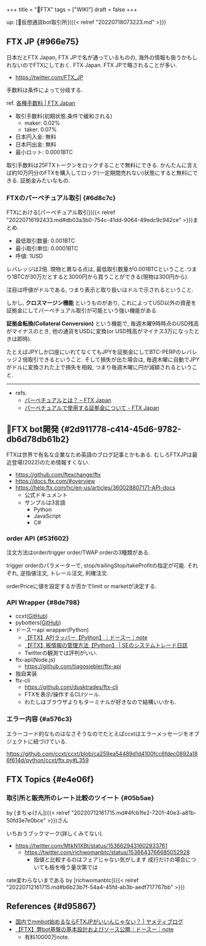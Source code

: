 +++
title = "📝FTX"
tags = ["WIKI"]
draft = false
+++

up: [📝仮想通貨bot取引所]({{< relref "20220718073223.md" >}})


## FTX JP {#966e75}

日本だとFTX Japan, FTX JPで名が通っているものの, 海外の情報も扱うかもしれないのでFTXにしておく. FTX Japan. FTX JPで略されることが多い.

-   <https://twitter.com/FTX_JP>

手数料は条件によって分岐する.

ref. [各種手数料 | FTX Japan](https://help-jp.ftx.com/hc/ja/articles/4491513668377)

-   取引手数料(初期状態.条件で緩和される)
    -   maker: 0.02%
    -   taker: 0.07%
-   日本円入金: 無料
-   日本円出金: 無料
-   最小ロット: 0.0001BTC

取引手数料は25FTXトークンをロックすることで無料にできる. かんたんに言えば約10万円分のFTXを購入してロック(一定期間売れない)状態にすると無料にできる. 証拠金みたいなもの.


### FTXのパーペチュアル取引 {#6d8c7c}

FTXにおける[パーペチュアル取引]({{< relref "20220716192433.md#db03a3b0-754c-41dd-9064-49edc9c942ce" >}})まとめ.

-   最低取引数量: 0.001BTC
-   最小取引単位: 0.0001BTC
-   呼値: 1USD

レバレッジは2倍. 現物と異なる点は, 最低取引数量が0.001BTCということ.つまり1BTCが30万だとすると3000円から買うことができる(現物は300円から).

注目は呼値がドルである, つまり表示と取り扱いはドルで示されるということ.

しかし, **クロスマージン機能** というものがあり, これによってUSD以外の資産を証拠金にしてパーペチュアル取引が可能という強い機能がある.

**証拠金転換(Collateral Conversion)** という機能で, 毎週木曜9時時点のUSD残高がマイナスのとき, 他の通貨をUSDに変換(or USD残高がマイナス3万になったときは即時).

たとえばJPYしか口座にいれてなくてもJPYを証拠金にしてBTC-PERPのレバレッジ２倍取引できるということ. そして損失が出た場合は, 毎週木曜に自動でJPYがドルに変換された上で損失を相殺, つまり毎週木曜に円が減額されるということ.

---

-   refs.
    -   [パーペチュアルとは？ – FTX Japan](https://help-jp.ftx.com/hc/ja/articles/4606220695705-%E3%83%91%E3%83%BC%E3%83%9A%E3%83%81%E3%83%A5%E3%82%A2%E3%83%AB%E3%81%A8%E3%81%AF-)
    -   [パーペチュアルで使用する証拠金について - FTX Japan](https://help-jp.ftx.com/hc/ja/articles/4588827371801-%E3%83%91%E3%83%BC%E3%83%9A%E3%83%81%E3%83%A5%E3%82%A2%E3%83%AB%E3%81%A7%E4%BD%BF%E7%94%A8%E3%81%99%E3%82%8B%E8%A8%BC%E6%8B%A0%E9%87%91%E3%81%AB%E3%81%A4%E3%81%84%E3%81%A6)


## 📝FTX bot開発 {#2d911778-c414-45d6-9782-db6d78db61b2}

FTXは世界で有名な企業なため英語のブログ記事とかもある. むしろFTXJPは最近登場(2022)のため情報すくない.

-   <https://github.com/ftexchange/ftx>
-   <https://docs.ftx.com/#overview>
-   <https://help.ftx.com/hc/en-us/articles/360028807171-API-docs>
    -   公式ドキュメント
    -   サンプルは3言語
        -   Python
        -   JavaScript
        -   C#


### order API {#53f602}

注文方法はorder/trigger order/TWAP orderの3種類がある.

trigger orderのパラメーターで, stop/trailingStop/takeProfitの指定が可能. それぞれ, 逆指値注文, トレール注文, 利確注文.

orderPriceに値を設定するか否かでlimit or marketが決定する.


### API Wrapper {#8de798}

-   ccxt([GitHub](https://github.com/ccxt/ccxt/blob/master/python/ccxt/ftx.py))
-   pybotters([GitHub](https://github.com/MtkN1/pybotters/blob/main/pybotters/models/ftx.py))
-   ドースーapi wrapper(Python)
    -   [【FTX】APIラッパー【Python】｜ドースー｜note](https://note.com/dosu0217/n/ne94ace5b5a52)
    -   [【FTX】板情報の管理方法【Python】 | SEのシステムトレード日誌](https://www.dosu0217.com/ftxpython/)
    -   Twitterの観測では評判がいい.
-   ftx-api(Node.js)
    -   <https://github.com/tiagosiebler/ftx-api>
-   独自実装
-   ftx-cli
    -   <https://github.com/dusktrades/ftx-cli>
    -   FTXを表示/操作するCLIツール.
    -   わたしはブラウザよりもターミナルが好きなので結構いいかも.


### エラー内容 {#a576c3}

エラーコード的なものはなさそうなのでたとえばccxtはエラーメッセージをオブジェクトに紐づけている.

<https://github.com/ccxt/ccxt/blob/ca259ea54489d1d4100fcc6fdec0892a186f614d/python/ccxt/ftx.py#L359>


## FTX Topics {#e4e06f}


### 取引所と販売所のレート比較のツイート {#05b5ae}

by [まちゅけん]({{< relref "20220712161715.md#4fcb1fe2-7201-40e3-a81b-50fd3e7e0bce" >}})さん

いちおうブックマーク(詳しくみてない).

-   <https://twitter.com/MtkN1XBt/status/1536629431602933761>
    -   <https://twitter.com/richwomanbtc/status/1536643766685052928>
        -   指値と比較するのはフェアじゃない気がします 成行だけの場合についても板を喰う量次第では

rate変わらないまである by [richwomanbtc]({{< relref "20220712161715.md#b6b23b7f-54a4-45fd-ab3b-aedf717767bb" >}})


## References {#d95867}

-   [国内でmmbot始めるならFTXJPがいいんじゃない？ | ヤメティブログ](https://yameteeeee.com/mmbot_ftxjp/)
-   [【FTX】弊bot基盤の基本設計およびソース公開｜ドースー｜note](https://note.com/dosu0217/n/n364b1ed2cd47)
    -   有料10000万note.
